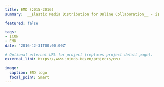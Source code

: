 ```yaml
---
title: EMD (2015-2016)
summary:  __Elastic Media Distribution for Online Collaboration__ - is a ICON project, Funded by iMinds and IWT (Belgium), and investigates how professional A/V systems can be integrated into corporate and public networks.

featured: false

tags:
- ICON
- EMD
date: "2016-12-31T00:00:00Z"

# Optional external URL for project (replaces project detail page).
external_link: https://www.iminds.be/en/projects/EMD

image:
  caption: EMD logo
  focal_point: Smart
---
```

